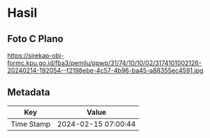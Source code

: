 # Hasil

## Foto C Plano

https://sirekap-obj-formc.kpu.go.id/fba3/pemilu/ppwp/31/74/10/10/02/3174101002126-20240214-192054--f2198ebe-4c57-4b96-ba45-a88355ec4591.jpg


## Metadata

| Key        | Value               |
| ---------- | ------------------- |
| Time Stamp | 2024-02-15 07:00:44 |



